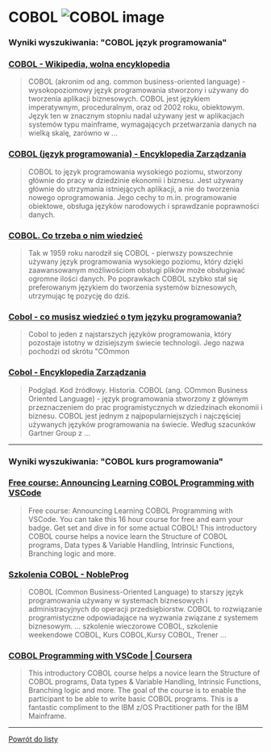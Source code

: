 # COBOL ![COBOL image](https://www.tiobe.com/wp-content/themes/tiobe/tiobe-index/images/COBOL.png)
 
### Wyniki wyszukiwania: "COBOL język programowania" 
 
### [COBOL - Wikipedia, wolna encyklopedia](https://pl.wikipedia.org/wiki/COBOL) 
 
 > COBOL (akronim od ang. common business-oriented language) - wysokopoziomowy język programowania stworzony i używany do tworzenia aplikacji biznesowych. COBOL jest językiem imperatywnym, proceduralnym, oraz od 2002 roku, obiektowym. Język ten w znacznym stopniu nadal używany jest w aplikacjach systemów typu mainframe, wymagających przetwarzania danych na wielką skalę, zarówno w ...
 
 
 
 
### [COBOL (język programowania) - Encyklopedia Zarządzania](https://mfiles.pl/pl/index.php/COBOL_(język_programowania)) 
 
 > COBOL to język programowania wysokiego poziomu, stworzony głównie do pracy w dziedzinie ekonomii i biznesu. Jest używany głównie do utrzymania istniejących aplikacji, a nie do tworzenia nowego oprogramowania. Jego cechy to m.in. programowanie obiektowe, obsługa języków narodowych i sprawdzanie poprawności danych.
 
 
 
 
### [COBOL. Co trzeba o nim wiedzieć](https://nofluffjobs.com/pl/log/praca-w-it/cobol-jezyk-programistyczny/) 
 
 > Tak w 1959 roku narodził się COBOL - pierwszy powszechnie używany język programowania wysokiego poziomu, który dzięki zaawansowanym możliwościom obsługi plików może obsługiwać ogromne ilości danych. Po poprawkach COBOL szybko stał się preferowanym językiem do tworzenia systemów biznesowych, utrzymując tę pozycję do dziś.
 
 
 
 
### [Cobol - co musisz wiedzieć o tym języku programowania?](https://aviary.pl/cobol-jezyk-programowania/) 
 
 > Cobol to jeden z najstarszych języków programowania, który pozostaje istotny w dzisiejszym świecie technologii. Jego nazwa pochodzi od skrótu "COmmon
 
 
 
 
### [Cobol - Encyklopedia Zarządzania](https://mfiles.pl/pl/index.php/Cobol) 
 
 > Podgląd. Kod źródłowy. Historia. COBOL (ang. COmmon Business Oriented Language) - język programowania stworzony z głównym przeznaczeniem do prac programistycznych w dziedzinach ekonomii i biznesu. COBOL jest jednym z najpopularniejszych i najczęściej używanych języków programowania na świecie. Według szacunków Gartner Group z ...
 
 
 
 

 
---
 
### Wyniki wyszukiwania: "COBOL kurs programowania" 
 
### [Free course: Announcing Learning COBOL Programming with VSCode](https://www.ibm.com/blogs/ibm-training/free-course-announcing-learning-cobol-programming-with-vscode/) 
 
 > Free course: Announcing Learning COBOL Programming with VSCode. You can take this 16 hour course for free and earn your badge. Get set and dive in for some actual COBOL! This introductory COBOL course helps a novice learn the Structure of COBOL programs, Data types & Variable Handling, Intrinsic Functions, Branching logic and more.
 
 
 
 
### [Szkolenia COBOL - NobleProg](https://www.nobleprog.pl/szkolenia-cobol) 
 
 > COBOL (Common Business-Oriented Language) to starszy język programowania używany w systemach biznesowych i administracyjnych do operacji przedsiębiorstw. COBOL to rozwiązanie programistyczne odpowiadające na wyzwania związane z systemem biznesowym. ... szkolenie wieczorowe COBOL, szkolenie weekendowe COBOL, Kurs COBOL,Kursy COBOL, Trener ...
 
 
 
 
### [COBOL Programming with VSCode | Coursera](https://www.coursera.org/learn/cobol-programming-vscode) 
 
 > This introductory COBOL course helps a novice learn the Structure of COBOL programs, Data types & Variable Handling, Intrinsic Functions, Branching logic and more. The goal of the course is to enable the participant to be able to write basic COBOL programs. This is a fantastic compliment to the IBM z/OS Practitioner path for the IBM Mainframe.
 
 
 
 

 
---
 
 [Powrót do listy](../top20.md)